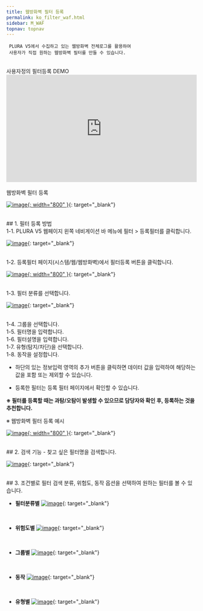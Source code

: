 ```yaml
---
title: 웹방화벽 필터 등록
permalink: ko_filter_waf.html
sidebar: M_WAF
topnav: topnav
---
```


     PLURA V5에서 수집하고 있는 웹방화벽 전체로그를 활용하여
     사용자가 직접 원하는 웹방화벽 필터를 만들 수 있습니다.

<br />
사용자정의 필터등록 DEMO

 <style>.embed-container { position: relative; padding-bottom: 56.25%; height: 0; overflow: hidden; max-width: 100%; } .embed-container iframe, .embed-container object, .embed-container embed { position: absolute; top: 0; left: 0; width: 100%; height: 100%; }</style><div class='embed-container'><iframe src='https://www.youtube.com/embed/y9NnH2fjzEU' frameborder='0' allowfullscreen></iframe></div>

<br />
웹방화벽 필터 등록

[![image](/docs/images/Manual/waf/filter/1.png){: width="800" }](/docs/images/Manual/waf/filter/1.png){: target="_blank"}
 

<br />
## 1. 필터 등록 방법

<br />
1-1. PLURA V5 웹페이지 왼쪽 네비게이션 바 메뉴에 필터 > 등록필터를 클릭합니다.

[![image](/docs/images/Manual/waf/filter/2.png)](/docs/images/Manual/waf/filter/2.png){: target="_blank"}

<br />
1-2. 등록필터 페이지(시스템/웹/웹방화벽)에서 필터등록 버튼을 클릭합니다.

[![image](/docs/images/Manual/waf/filter/3.png){: width="800" }](/docs/images/Manual/waf/filter/3.png){: target="_blank"}

<br />
1-3. 필터 분류를 선택합니다.

[![image](/docs/images/Manual/waf/filter/4.png)](/docs/images/Manual/waf/filter/4.png){: target="_blank"}

<br />
1-4. 그룹을 선택합니다.

<br />
1-5. 필터명을 입력합니다.

<br />
1-6. 필터설명을 입력합니다.

<br />
1-7. 유형(탐지/차단)을 선택합니다.

<br />
1-8. 동작을 설정합니다.

- 하단의 있는 정보입력 영역의 추가 버튼을 클릭하면 데이터 값을 입력하여 해당하는 값을 포함 또는 제외할 수 있습니다.

- 등록한 필터는 등록 필터 페이지에서 확인할 수 있습니다.

**※ 필터를 등록할 때는 과탐/오탐이 발생할 수 있으므로 담당자와 확인 후, 등록하는 것을 추천합니다.**

※ 웹방화벽 필터 등록 예시

[![image](/docs/images/Manual/waf/filter/5.png){: width="800" }](/docs/images/Manual/waf/filter/5.png){: target="_blank"}

 
<br />
## 2. 검색 기능
- 찾고 싶은 필터명을 검색합니다.

[![image](/docs/images/Manual/waf/filter/6.png)](/docs/images/Manual/waf/filter/6.png){: target="_blank"}
 
<br />
## 3. 조건별로 필터 검색
분류, 위험도, 동작 옵션을 선택하여 원하는 필터를 볼 수 있습니다.

- **필터분류별**
[![image](/docs/images/Manual/waf/filter/7.png)](/docs/images/Manual/waf/filter/7.png){: target="_blank"}

<br /> 

- **위험도별**
[![image](/docs/images/Manual/waf/filter/8.png)](/docs/images/Manual/waf/filter/8.png){: target="_blank"}
 
 <br />

- **그룹별**
[![image](/docs/images/Manual/waf/filter/9.png)](/docs/images/Manual/waf/filter/9.png){: target="_blank"}
 
<br />

- **동작**
[![image](/docs/images/Manual/waf/filter/10.png)](/docs/images/Manual/waf/filter/10.png){: target="_blank"}
 
<br /> 

- **유형별**
[![image](/docs/images/Manual/waf/filter/11.png)](/docs/images/Manual/waf/filter/11.png){: target="_blank"}